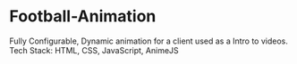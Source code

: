 # Football-Animation
Fully Configurable, Dynamic animation for a client used as a Intro to videos. Tech Stack: HTML, CSS, JavaScript, AnimeJS
